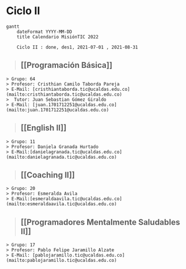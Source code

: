 # Ciclo II
``` mermaid
gantt
	dateFormat YYYY-MM-DD
	title Calendario MisiónTIC 2022
	
	Ciclo II : done, des1, 2021-07-01 , 2021-08-31
```

> ## [[Programación Básica]]
	> Grupo: 64
	> Profesor: Cristhian Camilo Taborda Pareja
	> E-Mail: [cristhiantaborda.tic@ucaldas.edu.co](mailto:cristhiantaborda.tic@ucaldas.edu.co)
	>  Tutor: Juan Sebastian Gómez Giraldo
	> E-Mail: [juan.1701712251@ucaldas.edu.co](mailto:juan.1701712251@ucaldas.edu.co)

> ## [[English II]]
	> Grupo: 11
	> Profesor: Daniela Granada Hurtado
	> E-Mail:[danielagranada.tic@ucaldas.edu.co](mailto:danielagranada.tic@ucaldas.edu.co)

> ## [[Coaching II]]
	> Grupo: 20
	> Profesor: Esmeralda Avila
	> E-Mail:[esmeraldaavila.tic@ucaldas.edu.co](mailto:esmeraldaavila.tic@ucaldas.edu.co)

> ## [[Programadores Mentalmente Saludables II]]
	> Grupo: 17
	> Profesor: Pablo Felipe Jaramillo Alzate
	> E-Mail: [pablojaramillo.tic@ucaldas.edu.co](mailto:pablojaramillo.tic@ucaldas.edu.co)